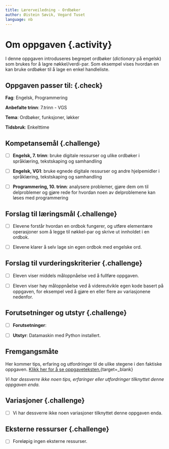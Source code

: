 ```yaml
---
title: Lærerveiledning - Ordbøker
author: Øistein Søvik, Vegard Tuset
language: nb
---
```



# Om oppgaven {.activity}

I denne oppgaven introduseres begrepet ordbøker (*dictionary* på engelsk) som
brukes for å lagre nøkkel/verdi-par. Som eksempel vises hvordan en kan bruke
ordbøker til å lage en enkel handleliste.

## Oppgaven passer til: {.check}

__Fag__: Engelsk, Programmering

__Anbefalte trinn__: 7.trinn - VGS

__Tema__: Ordbøker, funksjoner, løkker

__Tidsbruk__: Enkelttime

## Kompetansemål {.challenge}

- [ ] __Engelsk, 7. trinn__: bruke digitale ressurser og ulike ordbøker i
  språklæring, tekstskaping og samhandling

- [ ] __Engelsk, VG1__: bruke egnede digitale ressurser og andre hjelpemidler i
  språklæring, tekstskaping og samhandling

- [ ] __Programmering, 10. trinn__: analysere problemer, gjøre dem om til
  delproblemer og gjøre rede for hvordan noen av delproblemene kan løses med programmering

## Forslag til læringsmål {.challenge}

- [ ] Elevene forstår hvordan en ordbok fungerer, og utføre elementære
  operasjoner som å legge til nøkkel-par og skrive ut innholdet i en ordbok.

- [ ] Elevene klarer å selv lage sin egen ordbok med engelske ord.

## Forslag til vurderingskriterier {.challenge}

- [ ] Eleven viser middels måloppnåelse ved å fullføre oppgaven.

- [ ] Eleven viser høy måloppnåelse ved å videreutvikle egen kode basert på
  oppgaven, for eksempel ved å gjøre en eller flere av variasjonene nedenfor.

## Forutsetninger og utstyr {.challenge}

- [ ] __Forutsetninger__:

- [ ] __Utstyr__: Datamaskin med Python installert.

## Fremgangsmåte

Her kommer tips, erfaring og utfordringer til de ulike stegene i den faktiske
oppgaven. [Klikk her for å se
oppgaveteksten.](../ordboeker/ordboeker.html){target=_blank}

_Vi har dessverre ikke noen tips, erfaringer eller utfordringer tilknyttet denne
oppgaven enda._

## Variasjoner {.challenge}

- [ ] Vi har dessverre ikke noen variasjoner tilknyttet denne oppgaven enda.

## Eksterne ressurser {.challenge}

- [ ] Foreløpig ingen eksterne ressurser.
